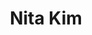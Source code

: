 ---
layout: post
title: Nita Kim
school: NYU
major: Major?
image: /lib/img/shipplace.png
position: Communications
positionURL: http://www.techatnyu.org/position
twitter: NitaKimm
email: t@NYU email?
graduate: 2016
weight: 4
---